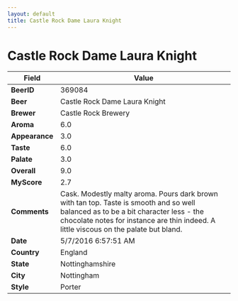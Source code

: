 ```yaml
---
layout: default
title: Castle Rock Dame Laura Knight
---
```


# Castle Rock Dame Laura Knight

| Field         | Value     |
|---------------|-----------|
| **BeerID** | 369084 |
| **Beer** | Castle Rock Dame Laura Knight |
| **Brewer** | Castle Rock Brewery |
| **Aroma** | 6.0 |
| **Appearance** | 3.0 |
| **Taste** | 6.0 |
| **Palate** | 3.0 |
| **Overall** | 9.0 |
| **MyScore** | 2.7 |
| **Comments** | Cask. Modestly malty aroma. Pours dark brown with tan top. Taste is smooth and so well balanced as to be a bit character less - the chocolate notes for instance are thin indeed. A little viscous on the palate but bland. |
| **Date** | 5/7/2016 6:57:51 AM |
| **Country** | England |
| **State** | Nottinghamshire |
| **City** | Nottingham |
| **Style** | Porter |
